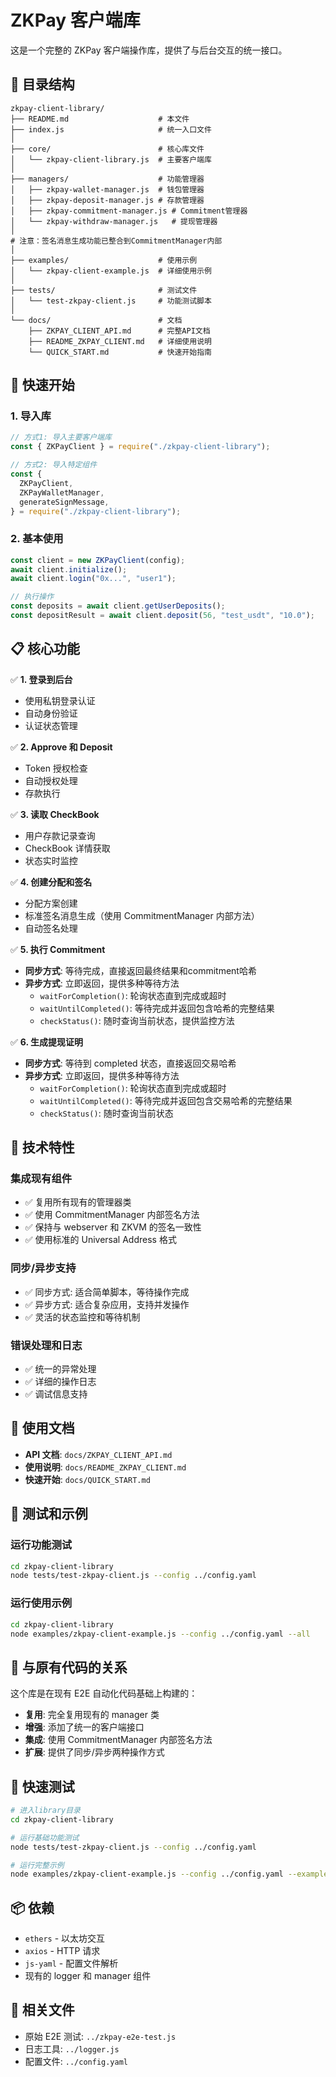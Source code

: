 # ZKPay 客户端库

这是一个完整的 ZKPay 客户端操作库，提供了与后台交互的统一接口。

## 📁 目录结构

```
zkpay-client-library/
├── README.md                    # 本文件
├── index.js                     # 统一入口文件
│
├── core/                        # 核心库文件
│   └── zkpay-client-library.js  # 主要客户端库
│
├── managers/                    # 功能管理器
│   ├── zkpay-wallet-manager.js  # 钱包管理器
│   ├── zkpay-deposit-manager.js # 存款管理器
│   ├── zkpay-commitment-manager.js # Commitment管理器
│   └── zkpay-withdraw-manager.js   # 提现管理器
│
# 注意：签名消息生成功能已整合到CommitmentManager内部
│
├── examples/                    # 使用示例
│   └── zkpay-client-example.js  # 详细使用示例
│
├── tests/                       # 测试文件
│   └── test-zkpay-client.js     # 功能测试脚本
│
└── docs/                        # 文档
    ├── ZKPAY_CLIENT_API.md      # 完整API文档
    ├── README_ZKPAY_CLIENT.md   # 详细使用说明
    └── QUICK_START.md           # 快速开始指南
```

## 🚀 快速开始

### 1. 导入库

```javascript
// 方式1: 导入主要客户端库
const { ZKPayClient } = require("./zkpay-client-library");

// 方式2: 导入特定组件
const {
  ZKPayClient,
  ZKPayWalletManager,
  generateSignMessage,
} = require("./zkpay-client-library");
```

### 2. 基本使用

```javascript
const client = new ZKPayClient(config);
await client.initialize();
await client.login("0x...", "user1");

// 执行操作
const deposits = await client.getUserDeposits();
const depositResult = await client.deposit(56, "test_usdt", "10.0");
```

## 📋 核心功能

✅ **1. 登录到后台**

- 使用私钥登录认证
- 自动身份验证
- 认证状态管理

✅ **2. Approve 和 Deposit**

- Token 授权检查
- 自动授权处理
- 存款执行

✅ **3. 读取 CheckBook**

- 用户存款记录查询
- CheckBook 详情获取
- 状态实时监控

✅ **4. 创建分配和签名**

- 分配方案创建
- 标准签名消息生成（使用 CommitmentManager 内部方法）
- 自动签名处理

✅ **5. 执行 Commitment**

- **同步方式**: 等待完成，直接返回最终结果和commitment哈希
- **异步方式**: 立即返回，提供多种等待方法
  - `waitForCompletion()`: 轮询状态直到完成或超时
  - `waitUntilCompleted()`: 等待完成并返回包含哈希的完整结果
  - `checkStatus()`: 随时查询当前状态，提供监控方法

✅ **6. 生成提现证明**

- **同步方式**: 等待到 completed 状态，直接返回交易哈希
- **异步方式**: 立即返回，提供多种等待方法
  - `waitForCompletion()`: 轮询状态直到完成或超时
  - `waitUntilCompleted()`: 等待完成并返回包含交易哈希的完整结果
  - `checkStatus()`: 随时查询当前状态

## 🔧 技术特性

### 集成现有组件

- ✅ 复用所有现有的管理器类
- ✅ 使用 CommitmentManager 内部签名方法
- ✅ 保持与 webserver 和 ZKVM 的签名一致性
- ✅ 使用标准的 Universal Address 格式

### 同步/异步支持

- ✅ 同步方式: 适合简单脚本，等待操作完成
- ✅ 异步方式: 适合复杂应用，支持并发操作
- ✅ 灵活的状态监控和等待机制

### 错误处理和日志

- ✅ 统一的异常处理
- ✅ 详细的操作日志
- ✅ 调试信息支持

## 📖 使用文档

- **API 文档**: `docs/ZKPAY_CLIENT_API.md`
- **使用说明**: `docs/README_ZKPAY_CLIENT.md`
- **快速开始**: `docs/QUICK_START.md`

## 🧪 测试和示例

### 运行功能测试

```bash
cd zkpay-client-library
node tests/test-zkpay-client.js --config ../config.yaml
```

### 运行使用示例

```bash
cd zkpay-client-library
node examples/zkpay-client-example.js --config ../config.yaml --all
```

## 🔄 与原有代码的关系

这个库是在现有 E2E 自动化代码基础上构建的：

- **复用**: 完全复用现有的 manager 类
- **增强**: 添加了统一的客户端接口
- **集成**: 使用 CommitmentManager 内部签名方法
- **扩展**: 提供了同步/异步两种操作方式

## 🚀 快速测试

```bash
# 进入library目录
cd zkpay-client-library

# 运行基础功能测试
node tests/test-zkpay-client.js --config ../config.yaml

# 运行完整示例
node examples/zkpay-client-example.js --config ../config.yaml --example example1
```

## 📦 依赖

- `ethers` - 以太坊交互
- `axios` - HTTP 请求
- `js-yaml` - 配置文件解析
- 现有的 logger 和 manager 组件

## 🔗 相关文件

- 原始 E2E 测试: `../zkpay-e2e-test.js`
- 日志工具: `../logger.js`
- 配置文件: `../config.yaml`

